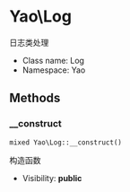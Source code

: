 Yao\Log
===============

日志类处理




* Class name: Log
* Namespace: Yao







Methods
-------


### __construct

    mixed Yao\Log::__construct()

构造函数



* Visibility: **public**



